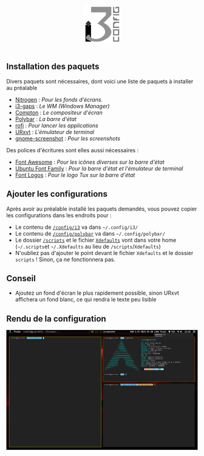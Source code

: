 <div align="center"><img src="https://github.com/orakless/i3-config/raw/master/logo.png"/></div><br>

## Installation des paquets

Divers paquets sont nécessaires, dont voici une liste de paquets à installer au préalable
* [Nitrogen](https://github.com/l3ib/nitrogen) : *Pour les fonds d'écrans.*
* [i3-gaps](https://github.com/Airblader/i3) : *Le WM (Windows Manager)*
* [Compton](https://github.com/chjj/compton) : *Le compositeur d'écran*
* [Polybar](https://github.com/jaagr/polybar) : *La barre d'état*
* [rofi](https://github.com/DaveDavenport/rofi) : *Pour lancer les applications*
* [URxvt](http://software.schmorp.de/pkg/rxvt-unicode.html) : *L'émulateur de terminal*
* [gnome-screenshot](https://github.com/GNOME/gnome-screenshot) : *Pour les screenshots*

Des polices d'écritures sont elles aussi nécessaires :
* [Font Awesome](https://fontawesome.com/) : *Pour les icônes diverses sur la barre d'état*
* [Ubuntu Font Family](https://design.ubuntu.com/font/) : *Pour la barre d'état et l'émulateur de terminal*
* [Font Logos](https://github.com/lukas-w/font-logos) : *Pour le logo Tux sur la barre d'état*
## Ajouter les configurations
Après avoir au préalable installé les paquets demandés, vous pouvez copier les configurations dans les endroits pour :

- Le contenu de [`/config/i3`](https://github.com/orakless/i3-config/tree/master/configs/i3) va dans `~/.config/i3/`
- Le contenu de [`/config/polybar`](https://github.com/orakless/i3-config/tree/master/configs/polybar) va dans `~/.config/polybar/`
- Le dossier [`/scripts`](https://github.com/orakless/i3-config/tree/master/scripts) et le fichier [`Xdefaults`](https://github.com/orakless/i3-config/blob/master/Xdefaults) vont dans votre home (`~/.scripts`et `~/.Xdefaults` au lieu de `/scripts`/`Xdefaults`)
- N'oubliez pas d'ajouter le point devant le fichier `Xdefaults` et le dossier `scripts` ! Sinon, ça ne fonctionnera pas.
## Conseil
- Ajoutez un fond d'écran le plus rapidement possible, sinon URxvt affichera un fond blanc, ce qui rendra le texte peu lisible

## Rendu de la configuration
![Rendu](https://github.com/orakless/i3-config/raw/master/rendu.png)
